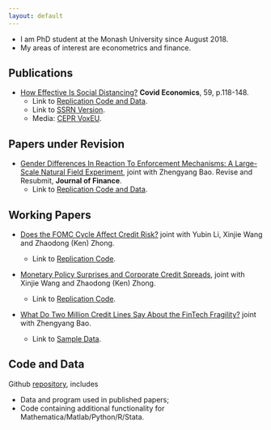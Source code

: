 ```yaml
---
layout: default
---
```


- I am PhD student at the Monash University since August 2018. 
- My areas of interest are econometrics and finance.


## Publications

- [How Effective Is Social Distancing?](https://cepr.org/file/10060/download?token=eOeGMKrX) **Covid Economics**, 59, p.118-148. 
  - Link to [Replication Code and Data](https://github.com/difang-huang/social-distancing). 
  - Link to [SSRN Version](https://papers.ssrn.com/sol3/papers.cfm?abstract_id=3680321).
  - Media: [CEPR VoxEU](https://voxeu.org/content/how-effective-social-distancing-evidence-us).

## Papers under Revision

- [Gender Differences In Reaction To Enforcement Mechanisms: A Large-Scale Natural Field Experiment](https://papers.ssrn.com/sol3/papers.cfm?abstract_id=3641282), joint with Zhengyang Bao. Revise and Resubmit, **Journal of Finance**. 
  - Link to [Replication Code and Data](https://github.com/difang-huang?tab=repositories).

## Working Papers

- [Does the FOMC Cycle Affect Credit Risk?](https://papers.ssrn.com/sol3/papers.cfm?abstract_id=3512662) joint with Yubin Li, Xinjie Wang and Zhaodong (Ken) Zhong. 

  - Link to [Replication Code](https://github.com/difang-huang?tab=repositories).

- [Monetary Policy Surprises and Corporate Credit Spreads](https://papers.ssrn.com/sol3/papers.cfm?abstract_id=3700257), joint with Xinjie Wang and Zhaodong (Ken) Zhong. 

  - Link to [Replication Code](https://github.com/difang-huang?tab=repositories).

- [What Do Two Million Credit Lines Say About the FinTech Fragility?](https://papers.ssrn.com/sol3/papers.cfm?abstract_id=3734770) joint with Zhengyang Bao.
  - Link to [Sample Data](https://github.com/difang-huang?tab=repositories).

    

## Code and Data

Github [repository](https://github.com/difang-huang?tab=repositories), includes
- Data and program used in published papers;
- Code containing additional functionality for Mathematica/Matlab/Python/R/Stata.
